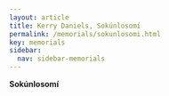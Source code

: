 ```yaml
---
layout: article
title: Kerry Daniels, Sokúnlosomí
permalink: /memorials/sokunlosomi.html
key: memorials
sidebar:
  nav: sidebar-memorials
---
```


**Sokúnlosomí**
